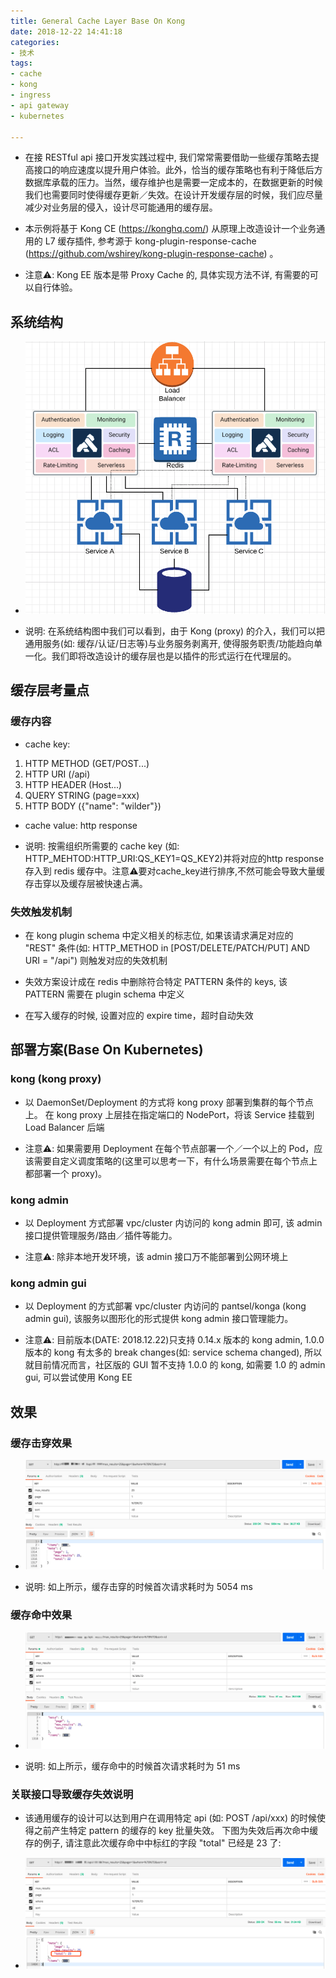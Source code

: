 ```yaml
---
title: General Cache Layer Base On Kong
date: 2018-12-22 14:41:18
categories:
- 技术
tags:
- cache
- kong
- ingress
- api gateway
- kubernetes

---
```


* 在接 RESTful api 接口开发实践过程中, 我们常常需要借助一些缓存策略去提高接口的响应速度以提升用户体验。此外，恰当的缓存策略也有利于降低后方数据库承载的压力。当然，缓存维护也是需要一定成本的，在数据更新的时候我们也需要同时使得缓存更新／失效。在设计开发缓存层的时候，我们应尽量减少对业务层的侵入，设计尽可能通用的缓存层。

* 本示例将基于 Kong CE (https://konghq.com/) 从原理上改造设计一个业务通用的 L7 缓存插件, 参考源于 kong-plugin-response-cache (https://github.com/wshirey/kong-plugin-response-cache) 。

* 注意⚠️: Kong EE 版本是带 Proxy Cache 的, 具体实现方法不详, 有需要的可以自行体验。

## 系统结构
* ![](/images/20181222-144100.png)

* 说明: 在系统结构图中我们可以看到，由于 Kong (proxy) 的介入，我们可以把通用服务(如: 缓存/认证/日志等)与业务服务剥离开, 使得服务职责/功能趋向单一化。我们即将改造设计的缓存层也是以插件的形式运行在代理层的。

## 缓存层考量点

### 缓存内容
* cache key:

>
1. HTTP METHOD (GET/POST...)
2. HTTP URI (/api)
2. HTTP HEADER (Host...)
3. QUERY STRING (page=xxx)
4. HTTP BODY ({"name": "wilder"})

* cache value: http response

* 说明: 按需组织所需要的 cache key (如: HTTP_MEHTOD:HTTP_URI:QS_KEY1=QS_KEY2)并将对应的http response存入到 redis 缓存中。注意⚠️要对cache_key进行排序,不然可能会导致大量缓存击穿以及缓存层被快速占满。 

### 失效触发机制
* 在 kong plugin schema 中定义相关的标志位, 如果该请求满足对应的 "REST" 条件(如: HTTP_METHOD in [POST/DELETE/PATCH/PUT] AND URI = "/api") 则触发对应的失效机制

* 失效方案设计成在 redis 中删除符合特定 PATTERN 条件的 keys, 该 PATTERN 需要在 plugin schema 中定义

* 在写入缓存的时候, 设置对应的 expire time，超时自动失效

## 部署方案(Base On Kubernetes)

### kong (kong proxy)
* 以 DaemonSet/Deployment 的方式将 kong proxy 部署到集群的每个节点上。 在 kong proxy 上层挂在指定端口的 NodePort，将该 Service 挂载到 Load Balancer 后端

* 注意⚠️: 如果需要用 Deployment 在每个节点部署一个／一个以上的 Pod，应该需要自定义调度策略的(这里可以思考一下，有什么场景需要在每个节点上都部署一个 proxy)。

### kong admin
* 以 Deployment 方式部署 vpc/cluster 内访问的 kong admin 即可, 该 admin 接口提供管理服务/路由／插件等能力。

* 注意⚠️: 除非本地开发环境，该 admin 接口万不能部署到公网环境上

### kong admin gui
* 以 Deployment 的方式部署 vpc/cluster 内访问的 pantsel/konga (kong admin gui), 该服务以图形化的形式提供 kong admin  接口管理能力。

* 注意⚠️: 目前版本(DATE: 2018.12.22)只支持 0.14.x 版本的 kong admin, 1.0.0 版本的 kong 有太多的 break changes(如: service schema changed), 所以就目前情况而言，社区版的 GUI 暂不支持 1.0.0 的 kong, 如需要 1.0 的 admin gui, 可以尝试使用 Kong EE

## 效果
### 缓存击穿效果
* ![](/images/20181222-163500.png)

* 说明: 如上所示，缓存击穿的时候首次请求耗时为 5054 ms

### 缓存命中效果
* ![](/images/20181222-163600.png)

* 说明: 如上所示，缓存命中的时候首次请求耗时为 51 ms

### 关联接口导致缓存失效说明
* 该通用缓存的设计可以达到用户在调用特定 api (如: POST /api/xxx) 的时候使得之前产生特定 pattern 的缓存的 key 批量失效。 下图为失效后再次命中缓存的例子, 请注意此次缓存命中中标红的字段 "total" 已经是 23 了:

* ![](/images/20181222-164300.png)



